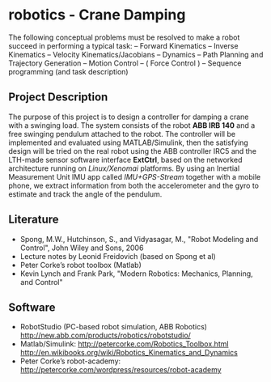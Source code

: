 # robotics - Crane Damping
The following conceptual problems must be resolved to make a robot succeed in performing a typical task:
– Forward Kinematics 
– Inverse Kinematics 
– Velocity Kinematics/Jacobians
– Dynamics 
– Path Planning and Trajectory Generation 
– Motion Control 
– ( Force Control )
– Sequence programming (and task description)

## Project Description
The purpose of this project is to design a controller for damping a crane with a swinging load. The system
consists of the robot **ABB IRB 140** and a free swinging pendulum attached to the robot. The controller
will be implemented and evaluated using MATLAB/Simulink, then the satisfying design will be tried on
the real robot using the ABB controller IRC5 and the LTH-made sensor software interface **ExtCtrl**, based
on the networked architecture running on *Linux/Xenomai* platforms. By using an Inertial Measurement
Unit IMU app called *IMU+GPS-Stream* together with a mobile phone, we extract information from both
the accelerometer and the gyro to estimate and track the angle of the pendulum.

## Literature
- Spong, M.W., Hutchinson, S., and Vidyasagar, M., "Robot Modeling and Control", John Wiley and Sons, 2006
- Lecture notes by Leonid Freidovich (based on Spong et al)
- Peter Corke’s robot toolbox (Matlab)
- Kevin Lynch and Frank Park, "Modern Robotics: Mechanics, Planning, and Control"  


## Software
- RobotStudio (PC-based robot simulation, ABB Robotics) http://new.abb.com/products/robotics/robotstudio/
- Matlab/Simulink: http://petercorke.com/Robotics_Toolbox.html <br>
http://en.wikibooks.org/wiki/Robotics_Kinematics_and_Dynamics
- Peter Corke’s robot-academy: http://petercorke.com/wordpress/resources/robot-academy
